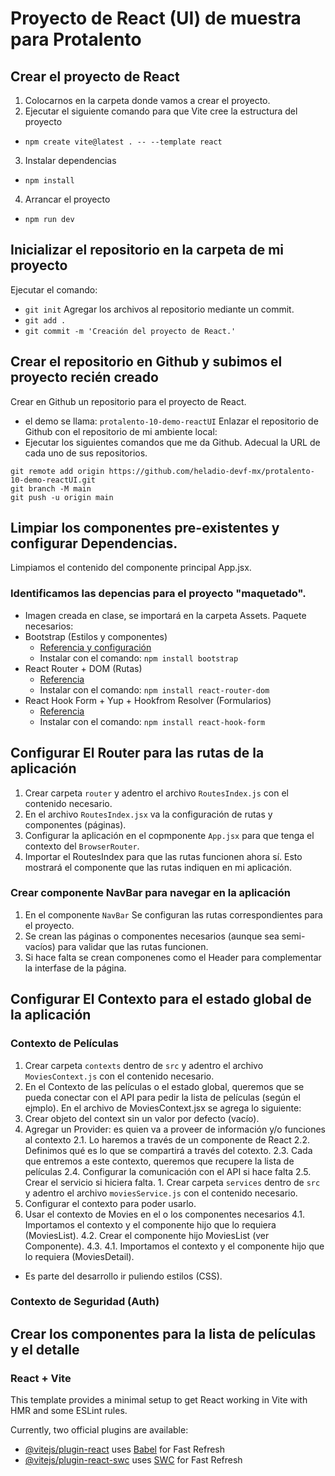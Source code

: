 # Proyecto de React (UI) de muestra para Protalento 

## Crear el proyecto de React
1. Colocarnos en la carpeta donde vamos a crear el proyecto.
2. Ejecutar el siguiente comando para que Vite cree la estructura del proyecto
- ```npm create vite@latest . -- --template react```
3. Instalar dependencias
- ```npm install```
4. Arrancar el proyecto
- ```npm run dev```

## Inicializar el repositorio en la carpeta de mi proyecto
Ejecutar el comando:
- ```git init```
Agregar los archivos al repositorio mediante un commit.
- ```git add .```
- ```git commit -m 'Creación del proyecto de React.'```

## Crear el repositorio en Github y subimos el proyecto recién creado
Crear en Github un repositorio para el proyecto de React.
- el demo se llama: ```protalento-10-demo-reactUI```
Enlazar el repositorio de Github con el repositorio de mi ambiente local:
- Ejecutar los siguientes comandos que me da Github. Adecual la URL de cada uno de sus repositorios.

```
git remote add origin https://github.com/heladio-devf-mx/protalento-10-demo-reactUI.git
git branch -M main
git push -u origin main
```

## Limpiar los componentes pre-existentes y configurar Dependencias.
Limpiamos el contenido del componente principal App.jsx.

### Identificamos las depencias para el proyecto "maquetado".
- Imagen creada en clase, se importará en la carpeta Assets.
Paquete necesarios:
- Bootstrap (Estilos y componentes)
  - [Referencia y configuración](https://blog.logrocket.com/using-bootstrap-react-tutorial-examples/)
  - Instalar con el comando: ```npm install bootstrap```
- React Router + DOM (Rutas)
  - [Referencia](https://v5.reactrouter.com/web/guides/quick-start/installation)
  - Instalar con el comando: ```npm install react-router-dom```
- React Hook Form + Yup + Hookfrom Resolver (Formularios)
  - [Referencia](https://www.react-hook-form.com/)
  - Instalar con el comando: ```npm install react-hook-form```

## Configurar El Router para las rutas de la aplicación
1. Crear carpeta ```router``` y adentro el archivo ```RoutesIndex.js```
con el contenido necesario.
2. En el archivo ```RoutesIndex.jsx``` va la configuración de rutas y componentes (páginas).
3. Configurar la aplicación en el copmponente ```App.jsx``` para que tenga el contexto del ```BrowserRouter```.
4. Importar el RoutesIndex para que las rutas funcionen ahora sí. Esto mostrará el componente que las rutas indiquen en mi aplicación.

### Crear componente NavBar para navegar en la aplicación
1. En el componente ```NavBar``` Se configuran las rutas correspondientes para el proyecto.
2. Se crean las páginas o componentes necesarios (aunque sea semi-vacíos) para validar que las rutas funcionen.
3. Si hace falta se crean componenes como el Header para complementar la interfase de la página.

## Configurar El Contexto para el estado global de la aplicación
### Contexto de Películas
1. Crear carpeta ```contexts``` dentro de ```src``` y adentro el archivo ```MoviesContext.js```
con el contenido necesario.
2. En el Contexto de las películas o el estado global, queremos que se pueda conectar con el API para pedir la lista de películas (según el ejmplo).
En el archivo de MoviesContext.jsx se agrega lo siguiente:
  1. Crear objeto del context sin un valor por defecto (vacío).
  2. Agregar un Provider: es quien va a proveer de información y/o funciones al contexto
  2.1. Lo haremos a través de un componente de React
  2.2. Definimos qué es lo que se compartirá a través del cotexto.
  2.3. Cada que entremos a este contexto, queremos que recupere la lista de películas
  2.4. Configurar la comunicación con el API si hace falta
  2.5. Crear el servicio si hiciera falta.
    1. Crear carpeta ```services``` dentro de ```src``` y adentro el archivo ```moviesService.js```
con el contenido necesario.
3. Configurar el contexto para poder usarlo.
4. Usar el contexto de Movies en el o los componentes necesarios
4.1. Importamos el contexto y el componente hijo que lo requiera (MoviesList).
4.2. Crear el componente hijo MoviesList (ver Componente).
4.3. 4.1. Importamos el contexto y el componente hijo que lo requiera (MoviesDetail).

- Es parte del desarrollo ir puliendo estilos (CSS).

### Contexto de Seguridad (Auth)

## Crear los componentes para la lista de películas y el detalle

### React + Vite

This template provides a minimal setup to get React working in Vite with HMR and some ESLint rules.

Currently, two official plugins are available:

- [@vitejs/plugin-react](https://github.com/vitejs/vite-plugin-react/blob/main/packages/plugin-react/README.md) uses [Babel](https://babeljs.io/) for Fast Refresh
- [@vitejs/plugin-react-swc](https://github.com/vitejs/vite-plugin-react-swc) uses [SWC](https://swc.rs/) for Fast Refresh
